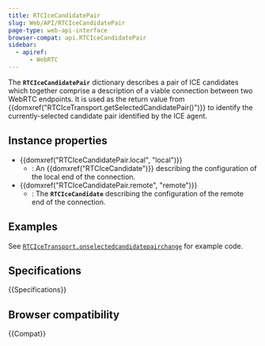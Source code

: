 ```yaml
---
title: RTCIceCandidatePair
slug: Web/API/RTCIceCandidatePair
page-type: web-api-interface
browser-compat: api.RTCIceCandidatePair
sidebar:
  - apiref:
      - WebRTC
---
```


The **`RTCIceCandidatePair`** dictionary describes a pair of ICE candidates which together comprise a description of a viable connection between two WebRTC endpoints. It is used as the return value from {{domxref("RTCIceTransport.getSelectedCandidatePair()")}} to identify the currently-selected candidate pair identified by the ICE agent.

## Instance properties

- {{domxref("RTCIceCandidatePair.local", "local")}}
  - : An {{domxref("RTCIceCandidate")}} describing the configuration of the local end of the connection.
- {{domxref("RTCIceCandidatePair.remote", "remote")}}
  - : The **`RTCIceCandidate`** describing the configuration of the remote end of the connection.

## Examples

See [`RTCIceTransport.onselectedcandidatepairchange`](/en-US/docs/Web/API/RTCIceTransport/selectedcandidatepairchange_event#examples) for example code.

## Specifications

{{Specifications}}

## Browser compatibility

{{Compat}}
